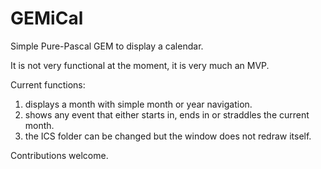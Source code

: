GEMiCal
=======

Simple Pure-Pascal GEM to display a calendar.

It is not very functional at the moment, it is very much an MVP.

Current functions:

1. displays a month with simple month or year navigation.
2. shows any event that either starts in, ends in or straddles the
   current month.
3. the ICS folder can be changed but the window does not redraw itself.

Contributions welcome.